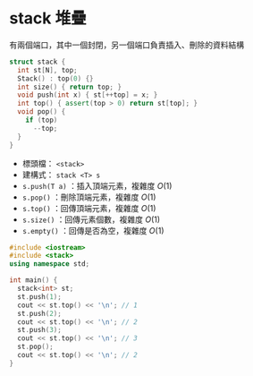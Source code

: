 # stack 堆疊

有兩個端口，其中一個封閉，另一個端口負責插入、刪除的資料結構

```cpp
struct stack {
  int st[N], top;
  Stack() : top(0) {}
  int size() { return top; }
  void push(int x) { st[++top] = x; }
  int top() { assert(top > 0) return st[top]; }
  void pop() {
    if (top)
      --top;
  }
}
```

- 標頭檔： `<stack>` 
- 建構式： `stack <T> s` 
-  `s.push(T a)` ：插入頂端元素，複雜度 $O(1)$ 
-  `s.pop()` ：刪除頂端元素，複雜度 $O(1)$ 
-  `s.top()` ：回傳頂端元素，複雜度 $O(1)$ 
-  `s.size()` ：回傳元素個數，複雜度 $O(1)$ 
-  `s.empty()` ：回傳是否為空，複雜度 $O(1)$ 

```cpp
#include <iostream>
#include <stack>
using namespace std;

int main() {
  stack<int> st;
  st.push(1);
  cout << st.top() << '\n'; // 1
  st.push(2);
  cout << st.top() << '\n'; // 2
  st.push(3);
  cout << st.top() << '\n'; // 3
  st.pop();
  cout << st.top() << '\n'; // 2
}
```
